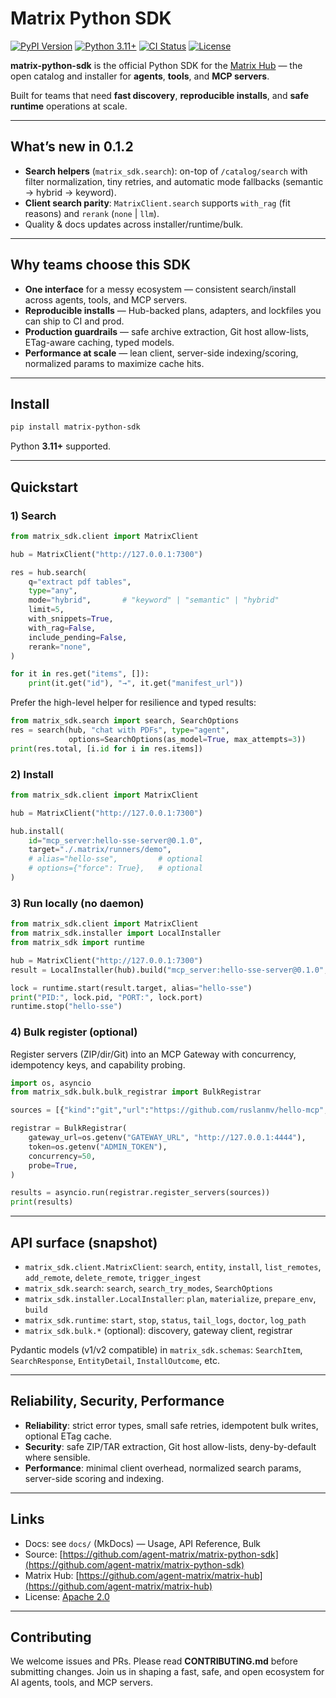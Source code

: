 # Matrix Python SDK

[![PyPI Version](https://img.shields.io/pypi/v/matrix-python-sdk.svg)](https://pypi.org/project/matrix-python-sdk/)
[![Python 3.11+](https://img.shields.io/pypi/pyversions/matrix-python-sdk.svg)](https://pypi.org/project/matrix-python-sdk/)
[![CI Status](https://github.com/agent-matrix/matrix-python-sdk/actions/workflows/ci.yml/badge.svg?branch=master)](https://github.com/agent-matrix/matrix-python-sdk/actions/workflows/ci.yml)
[![License](https://img.shields.io/badge/license-Apache%202.0-blu)](https://github.com/agent-matrix/matrix-python-sdk/blob/master/LICENSE)

**matrix-python-sdk** is the official Python SDK for the [Matrix Hub](https://github.com/agent-matrix/matrix-hub) — the open catalog and installer for **agents**, **tools**, and **MCP servers**.

Built for teams that need **fast discovery**, **reproducible installs**, and **safe runtime** operations at scale.

---

## What’s new in 0.1.2

* **Search helpers** (`matrix_sdk.search`): on-top of `/catalog/search` with filter normalization, tiny retries, and automatic mode fallbacks (semantic → hybrid → keyword).
* **Client search parity**: `MatrixClient.search` supports `with_rag` (fit reasons) and `rerank` (`none` | `llm`).
* Quality & docs updates across installer/runtime/bulk.

---

## Why teams choose this SDK

* **One interface** for a messy ecosystem — consistent search/install across agents, tools, and MCP servers.
* **Reproducible installs** — Hub-backed plans, adapters, and lockfiles you can ship to CI and prod.
* **Production guardrails** — safe archive extraction, Git host allow-lists, ETag-aware caching, typed models.
* **Performance at scale** — lean client, server-side indexing/scoring, normalized params to maximize cache hits.

---

## Install

```bash
pip install matrix-python-sdk
```

Python **3.11+** supported.

---

## Quickstart

### 1) Search

```python
from matrix_sdk.client import MatrixClient

hub = MatrixClient("http://127.0.0.1:7300")

res = hub.search(
    q="extract pdf tables",
    type="any",
    mode="hybrid",       # "keyword" | "semantic" | "hybrid"
    limit=5,
    with_snippets=True,
    with_rag=False,
    include_pending=False,
    rerank="none",
)

for it in res.get("items", []):
    print(it.get("id"), "→", it.get("manifest_url"))
```

Prefer the high-level helper for resilience and typed results:

```python
from matrix_sdk.search import search, SearchOptions
res = search(hub, "chat with PDFs", type="agent",
             options=SearchOptions(as_model=True, max_attempts=3))
print(res.total, [i.id for i in res.items])
```

### 2) Install

```python
from matrix_sdk.client import MatrixClient

hub = MatrixClient("http://127.0.0.1:7300")

hub.install(
    id="mcp_server:hello-sse-server@0.1.0",
    target="./.matrix/runners/demo",
    # alias="hello-sse",         # optional
    # options={"force": True},   # optional
)
```

### 3) Run locally (no daemon)

```python
from matrix_sdk.client import MatrixClient
from matrix_sdk.installer import LocalInstaller
from matrix_sdk import runtime

hub = MatrixClient("http://127.0.0.1:7300")
result = LocalInstaller(hub).build("mcp_server:hello-sse-server@0.1.0", alias="hello-sse")

lock = runtime.start(result.target, alias="hello-sse")
print("PID:", lock.pid, "PORT:", lock.port)
runtime.stop("hello-sse")
```

### 4) Bulk register (optional)

Register servers (ZIP/dir/Git) into an MCP Gateway with concurrency, idempotency keys, and capability probing.

```python
import os, asyncio
from matrix_sdk.bulk.bulk_registrar import BulkRegistrar

sources = [{"kind":"git","url":"https://github.com/ruslanmv/hello-mcp","ref":"main","probe":True}]

registrar = BulkRegistrar(
    gateway_url=os.getenv("GATEWAY_URL", "http://127.0.0.1:4444"),
    token=os.getenv("ADMIN_TOKEN"),
    concurrency=50,
    probe=True,
)

results = asyncio.run(registrar.register_servers(sources))
print(results)
```

---

## API surface (snapshot)

* `matrix_sdk.client.MatrixClient`: `search`, `entity`, `install`, `list_remotes`, `add_remote`, `delete_remote`, `trigger_ingest`
* `matrix_sdk.search`: `search`, `search_try_modes`, `SearchOptions`
* `matrix_sdk.installer.LocalInstaller`: `plan`, `materialize`, `prepare_env`, `build`
* `matrix_sdk.runtime`: `start`, `stop`, `status`, `tail_logs`, `doctor`, `log_path`
* `matrix_sdk.bulk.*` (optional): discovery, gateway client, registrar

Pydantic models (v1/v2 compatible) in `matrix_sdk.schemas`: `SearchItem`, `SearchResponse`, `EntityDetail`, `InstallOutcome`, etc.

---

## Reliability, Security, Performance

* **Reliability**: strict error types, small safe retries, idempotent bulk writes, optional ETag cache.
* **Security**: safe ZIP/TAR extraction, Git host allow-lists, deny-by-default where sensible.
* **Performance**: minimal client overhead, normalized search params, server-side scoring and indexing.

---

## Links

* Docs: see `docs/` (MkDocs) — Usage, API Reference, Bulk
* Source: [https://github.com/agent-matrix/matrix-python-sdk](https://github.com/agent-matrix/matrix-python-sdk)
* Matrix Hub: [https://github.com/agent-matrix/matrix-hub](https://github.com/agent-matrix/matrix-hub)
* License: [Apache 2.0](https://github.com/agent-matrix/matrix-python-sdk/blob/master/LICENSE)

---

## Contributing

We welcome issues and PRs. Please read **CONTRIBUTING.md** before submitting changes.
Join us in shaping a fast, safe, and open ecosystem for AI agents, tools, and MCP servers.
